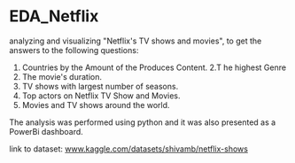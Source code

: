 # EDA_Netflix
analyzing and visualizing "Netflix's TV shows and movies", to get the answers to the following questions:

1. Countries by the Amount of the Produces Content.
2.T he highest Genre
3. The movie's duration.
4. TV shows with largest number of seasons.
5. Top actors on Netflix TV Show and Movies.
6. Movies and TV shows around the world.

The analysis was performed using python and it was also presented as a PowerBi dashboard.

link to dataset: www.kaggle.com/datasets/shivamb/netflix-shows

